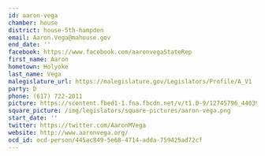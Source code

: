```yaml
---
id: aaron-vega
chamber: house
district: house-5th-hampden
email: Aaron.Vega@mahouse.gov
end_date: ''
facebook: https://www.facebook.com/aaronvegaStateRep
first_name: Aaron
hometown: Holyoke
last_name: Vega
malegislature_url: https://malegislature.gov/Legislators/Profile/A_V1
party: D
phone: (617) 722-2011
picture: https://scontent.fbed1-1.fna.fbcdn.net/v/t1.0-9/12745796_440397729418197_985597938124149366_n.jpg?_nc_cat=108&_nc_ht=scontent.fbed1-1.fna&oh=213cd30c70ecf289da9df018f3c38fb9&oe=5C8E10F1
square_picture: /img/legislators/square-pictures/aaron-vega.png
start_date: ''
twitter: https://twitter.com/AaronMVega
website: http://www.aaronvega.org/
ocd_id: ocd-person/445ac849-5e68-4714-adda-759425ad72cf
---
```

